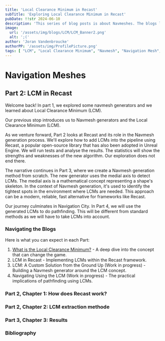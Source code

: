 ```yaml
---
title: 'Local Clearance Minimum in Recast'
subTitle: 'Exploring Local Clearance Minimum in Recast'
pubDate: !!str 2024-06-10
description: 'This series of blog posts is about Navmeshes. The blogs looks at how we can implement it into Recast.'
image:
  url: '/assets/img/blogs/LCM/LCM_Banner2.png'
  alt: ';('
author: 'Joran Vandenbroucke'
authorPP: '/assets/img/ProfilePicture.png'
tags: [ "LCM", "Local Clearance Minimum", "Navmesh", "Navigation Mesh", "Navmesh Generation", "Pathfinding", "Recast", "Detour", "Recast & Detour" ]
---
```


# Navigation Meshes
## Part 2: LCM in Recast

Welcome back!
In part 1, we explored some navmesh generators and we learned about Local Clearance Minimum (LCM).

Our previous stop introduces us to Navmesh generators and the Local Clearance Minimum (LCM).

As we venture forward, Part 2 looks at Recast and its role in the Navmesh generation process.
We'll explore how to add LCMs into the pipeline using Recast, a popular open-source library that has also been adopted
in Unreal Engine.
We will run tests and analyse the results.
The statistics will show the strengths and weaknesses of the new algorithm.
Our exploration does not end there.

The narrative continues in Part 3, where we create a Navmesh generation method from scratch.
The new generator uses the medial axis to detect LCMs.
The medial axis is a mathematical concept representing a shape's skeleton.
In the context of Navmesh generation, it's used to identify the tightest spots in the environment where LCMs are needed.
This approach can be a modern, reliable, fast alternative for frameworks like Recast.

Our journey culminates in Navigation City.
In Part 4, we will use the generated LCMs to do pathfinding.
This will be different from standard methods as we will have to take LCMs into account.

### Navigating the Blogs

Here is what you can expect in each Part:

1. [What is the Local Clearance Minimum?](../LCM) - A deep dive into the concept that can change the game.
2. LCM in Recast - Implementing LCMs within the Recast framework.
3. LCM: A Custom Solution from the Ground Up (Work in progress) - Building a Navmesh generator around the LCM concept.
4. Navigating Using the LCM (Work in progress) - The practical implications of pathfinding using LCMs.

### Part 2, Chapter 1: How does Recast work?

### Part 2, Chapter 2: LCM extraction methode

### Part 3, Chapter 3: Results

### Bibliography
